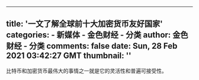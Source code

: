 
---
title: '一文了解全球前十大加密货币友好国家'
categories: 
    - 新媒体
    - 金色财经 - 分类
author: 金色财经 - 分类
comments: false
date: Sun, 28 Feb 2021 03:42:27 GMT
thumbnail: ''
---

<div>   
比特币和加密货币最伟大的事情之一就是它的灵活性和普遍可接受性。  
</div>
            